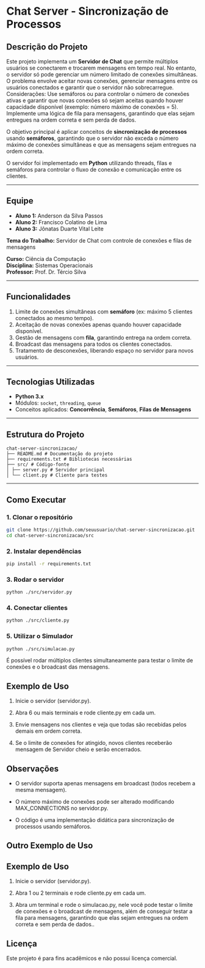 # Chat Server - Sincronização de Processos

## Descrição do Projeto
Este projeto implementa um **Servidor de Chat** que permite múltiplos usuários se conectarem e trocarem mensagens em tempo real. No entanto, o servidor só pode gerenciar um número limitado de conexões simultâneas. O problema envolve aceitar novas conexões, gerenciar mensagens entre os usuários conectados e garantir que o servidor não sobrecarregue. Considerações: Use semáforos ou para controlar o número de conexões ativas e garantir que novas conexões só sejam aceitas quando houver capacidade disponível (exemplo: número máximo de conexões = 5). Implemente uma lógica de fila para mensagens, garantindo que elas sejam entregues na ordem correta e sem perda de dados.

O objetivo principal é aplicar conceitos de **sincronização de processos** usando **semáforos**, garantindo que o servidor não exceda o número máximo de conexões simultâneas e que as mensagens sejam entregues na ordem correta.

O servidor foi implementado em **Python** utilizando threads, filas e semáforos para controlar o fluxo de conexão e comunicação entre os clientes.

---

## Equipe
- **Aluno 1:** Anderson da Silva Passos  
- **Aluno 2:** Francisco Colatino de Lima
- **Aluno 3:** Jônatas Duarte Vital Leite

**Tema do Trabalho:** Servidor de Chat com controle de conexões e filas de mensagens  

**Curso:** Ciência da Computação  
**Disciplina:** Sistemas Operacionais  
**Professor:** Prof. Dr. Tércio Silva   

---

## Funcionalidades
1. Limite de conexões simultâneas com **semáforo** (ex: máximo 5 clientes conectados ao mesmo tempo).  
2. Aceitação de novas conexões apenas quando houver capacidade disponível.  
3. Gestão de mensagens com **fila**, garantindo entrega na ordem correta.  
4. Broadcast das mensagens para todos os clientes conectados.  
5. Tratamento de desconexões, liberando espaço no servidor para novos usuários.

---

## Tecnologias Utilizadas
- **Python 3.x**  
- Módulos: `socket`, `threading`, `queue`  
- Conceitos aplicados: **Concorrência**, **Semáforos**, **Filas de Mensagens**

---

## Estrutura do Projeto

````
chat-server-sincronizacao/
├── README.md # Documentação do projeto
├── requirements.txt # Bibliotecas necessárias
├── src/ # Código-fonte
│ ├── server.py # Servidor principal
│ └── client.py # Cliente para testes
````

---

## Como Executar

### 1. Clonar o repositório
```bash
git clone https://github.com/seuusuario/chat-server-sincronizacao.git
cd chat-server-sincronizacao/src
```

### 2. Instalar dependências
```bash
pip install -r requirements.txt
```

### 3. Rodar o servidor
```bash
python ./src/servidor.py
```

### 4. Conectar clientes
```bash
python ./src/cliente.py
```

### 5. Utilizar o Simulador
```bash
python ./src/simulacao.py
```

É possível rodar múltiplos clientes simultaneamente para testar o limite de conexões e o broadcast das mensagens.

## Exemplo de Uso

1. Inicie o servidor (servidor.py).

2. Abra 6 ou mais terminais e rode cliente.py em cada um.

3. Envie mensagens nos clientes e veja que todas são recebidas pelos demais em ordem correta.

4. Se o limite de conexões for atingido, novos clientes receberão mensagem de Servidor cheio e serão encerrados.

## Observações

- O servidor suporta apenas mensagens em broadcast (todos recebem a mesma mensagem).

- O número máximo de conexões pode ser alterado modificando MAX_CONNECTIONS no servidor.py.

- O código é uma implementação didática para sincronização de processos usando semáforos.

## Outro Exemplo de Uso

## Exemplo de Uso

1. Inicie o servidor (servidor.py).

2. Abra 1 ou 2 terminais e rode cliente.py em cada um.

3. Abra um terminal e rode o simulacao.py, nele você pode testar o limite de conexões e o broadcast de mensagens, além de conseguir testar a fila para mensagens, garantindo que elas sejam entregues na ordem correta e sem perda de dados..

## Licença

Este projeto é para fins acadêmicos e não possui licença comercial.